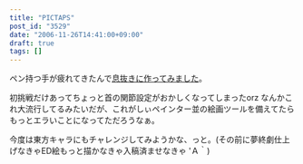 ```yaml
---
title: "PICTAPS"
post_id: "3529"
date: "2006-11-26T14:41:00+09:00"
draft: true
tags: []
---
```



ペン持つ手が疲れてきたんで[息抜きに作ってみました](http://roxik.com/pictaps/?pid=176617)。

初挑戦だけあってちょっと首の関節設定がおかしくなってしまったorz なんかこれ大流行してるみたいだが、これがしぃペインター並の絵画ツールを備えてたらもっとエラいことになってただろうなぁ。

今度は東方キャラにもチャレンジしてみようかな、っと。(その前に夢終劇仕上げなきゃED絵もっと描かなきゃ入稿済ませなきゃ 'Ａ｀)
